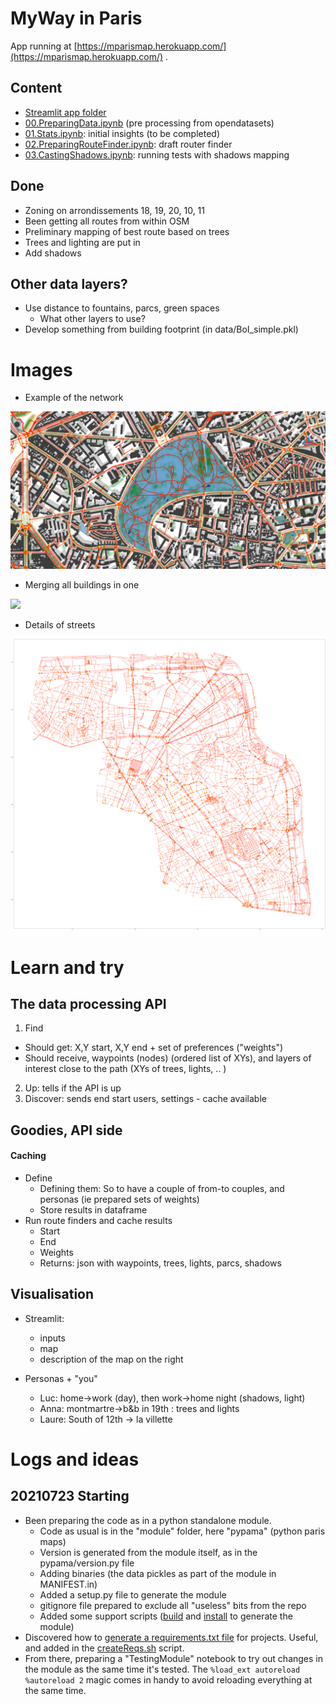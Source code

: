# MyWay in Paris

App running at [https://mparismap.herokuapp.com/](https://mparismap.herokuapp.com/) . 

## Content

* [Streamlit app folder](./app/)
* [00.PreparingData.ipynb](00.PreparingData.ipynb) (pre processing from opendatasets)
* [01.Stats.ipynb](01.Stats.ipynb): initial insights (to be completed)
* [02.PreparingRouteFinder.ipynb](02.PreparingRouteFinder.ipynb): draft router finder
* [03.CastingShadows.ipynb](03.CastingShadows.ipynb): running tests with shadows mapping

## Done

* Zoning on arrondissements 18, 19, 20, 10, 11
* Been getting all routes from within OSM
* Preliminary mapping of best route based on trees
* Trees and lighting are put in
* Add shadows

## Other data layers? 

* Use distance to fountains, parcs, green spaces
  * What other layers to use?
* Develop something from building footprint (in data/BoI_simple.pkl)

# Images


* Example of the network

![](images/00.PreppingData_parc.png)

* Merging all buildings in one

![](images/dissolving.png)

* Details of streets

![](images/streets.png)


# Learn and try



## The data processing API

1. Find
  * Should get: X,Y start, X,Y end + set of preferences ("weights")
  * Should receive, waypoints (nodes) (ordered list of XYs), and layers of interest close to the path (XYs of trees, lights, .. ) 
2. Up: tells if the API is up
3. Discover: sends end start users, settings - cache available


## Goodies, API side

#### Caching

* Define
  * Defining them: So to have a couple of from-to couples, and personas (ie prepared sets of weights)
  * Store results in dataframe
* Run route finders and cache results
  * Start
  * End
  * Weights
  * Returns: json with waypoints, trees, lights, parcs, shadows

## Visualisation

* Streamlit: 
  * inputs
  * map
  * description of the map on the right

* Personas + "you"
  * Luc: home->work (day), then work->home night (shadows, light)
  * Anna: montmartre->b&b in 19th : trees and lights
  * Laure: South of 12th -> la villette

# Logs and ideas

## 20210723 Starting

* Been preparing the code as in a python standalone module.
  * Code as usual is in the "module" folder, here "pypama" (python paris maps)
  * Version is generated from the module itself, as in the pypama/version.py file
  * Adding binaries (the data pickles as part of the module in MANIFEST.in)
  * Added a setup.py file to generate the module
  * gitignore file prepared to exclude all "useless" bits from the repo
  * Added some support scripts ([build](build.sh) and [install](install.sh) to generate the module)
* Discovered how to [generate a requirements.txt file](https://stackoverflow.com/questions/31684375/automatically-create-requirements-txt) for projects. Useful, and added in the [createReqs.sh](createReqs.sh) script.
* From there, preparing a "TestingModule" notebook to try out changes in the module as the same time it's tested. The `%load_ext autoreload %autoreload 2` magic comes in handy to avoid reloading everything at the same time.